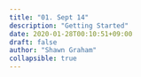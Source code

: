 ```yaml
---
title: "01. Sept 14"
description: "Getting Started"
date: 2020-01-28T00:10:51+09:00
draft: false
author: "Shawn Graham"
collapsible: true
---
```

